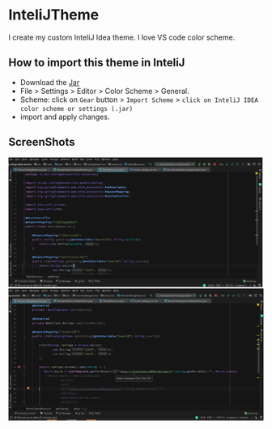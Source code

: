 # InteliJTheme
I create my custom InteliJ Idea theme. I love VS code color scheme.





## How to import this theme in InteliJ
* Download the [Jar](NightOwl.jar)
* File > Settings >  Editor > Color Scheme > General.
* Scheme: click on `Gear` button > `Import Scheme` > `click on InteliJ IDEA color scheme or settings (.jar)`
* import and apply changes.


## ScreenShots
![alt text](/screenshots.png)
![alt text](/screenshots2.png)

